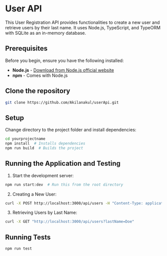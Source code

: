 
# User API

This User Registration API provides functionalities to create a new user and retrieve users by their last name. It uses Node.js, TypeScript, and TypeORM with SQLite as an in-memory database.

## Prerequisites

Before you begin, ensure you have the following installed:
- **Node.js** - [Download from Node.js official website](https://nodejs.org/)
- **npm** - Comes with Node.js

## Clone the repository

```bash
git clone https://github.com/Akilanakul/userApi.git
```

## Setup

Change directory to the project folder and install dependencies:

```bash
cd yourprojectname
npm install  # Installs dependencies
npm run build  # Builds the project
```

## Running the Application and Testing

1. Start the development server:

```bash
npm run start:dev  # Run this from the root directory
```

2. Creating a New User:

```bash
curl -X POST http://localhost:3000/api/users -H "Content-Type: application/json" -d "{\"firstName\": \"John\", \"lastName\": \"Akila\", \"email\": \"john.doe@example.com\"}"
```

3. Retrieving Users by Last Name:

```bash
curl -X GET "http://localhost:3000/api/users?lastName=Doe"
```

## Running Tests

```bash
npm run test
```
